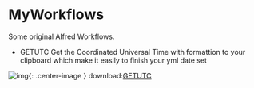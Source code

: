 # MyWorkflows
Some original Alfred Workflows.

- GETUTC
Get the Coordinated Universal Time with formattion to your clipboard which make it easily to finish your yml date set

![img](/images/getutc.png){: .center-image }
download:[GETUTC](/download/GETUTC.alfredworkflow)